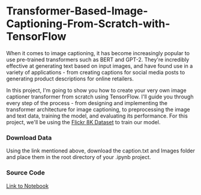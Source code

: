 # Transformer-Based-Image-Captioning-From-Scratch-with-TensorFlow

When it comes to image captioning, it has become increasingly popular to use pre-trained transformers such as BERT and GPT-2. They're incredibly effective at generating text based on input images, and have found use in a variety of applications - from creating captions for social media posts to generating product descriptions for online retailers.

In this project, I'm going to show you how to create your very own image captioner transformer from scratch using TensorFlow. I'll guide you through every step of the process - from designing and implementing the transformer architecture for image captioning, to preprocessing the image and text data, training the model, and evaluating its performance. For this project, we'll be using the [Flickr 8K Dataset](https://www.kaggle.com/datasets/adityajn105/flickr8k) to train our model.

### Download Data

Using the link mentioned above, download the caption.txt and Images folder and place them in the root directory of your .ipynb project.

### Source Code

[Link to Notebook](https://github.com/danplotkin/Transformer-based-Image-Captioning-From-Scratch-with-TensorFlow/blob/main/Image%20Captioning.ipynb)
